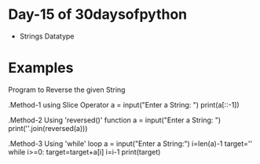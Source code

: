# Day-15 of 30daysofpython

- Strings Datatype 
# Examples

Program to Reverse the given String

.Method-1 using Slice Operator
a = input("Enter a String: ") print(a[::-1])

.Method-2 Using 'reversed()' function
a = input("Enter a String: ") print(''.join(reversed(a)))

.Method-3 Using 'while' loop a = input("Enter a String:") i=len(a)-1 target='' while i>=0: target=target+a[i] i=i-1 print(target)